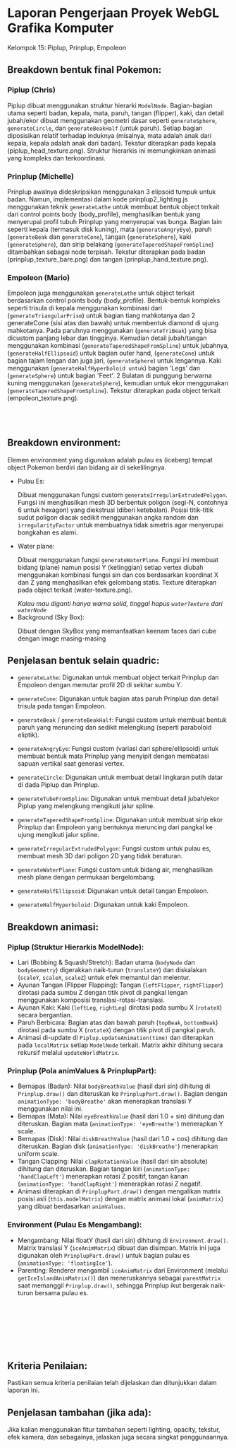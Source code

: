 # Laporan Pengerjaan Proyek WebGL Grafika Komputer
<p>Kelompok 15: Piplup, Prinplup, Empoleon</p>

## Breakdown bentuk final Pokemon:
### Piplup (Chris)
Piplup dibuat menggunakan struktur hierarki `ModelNode`. Bagian-bagian utama seperti badan, kepala, mata, paruh, tangan (flipper), kaki, dan detail jubah/ekor dibuat menggunakan geometri dasar seperti `generateSphere`, `generateCircle`, dan `generateBeakHalf` (untuk paruh). Setiap bagian diposisikan relatif terhadap induknya (misalnya, mata adalah anak dari kepala, kepala adalah anak dari badan). Tekstur diterapkan pada kepala (piplup_head_texture.png). Struktur hierarkis ini memungkinkan animasi yang kompleks dan terkoordinasi.
### Prinplup (Michelle)
Prinplup awalnya dideskripsikan menggunakan 3 elipsoid tumpuk untuk badan. Namun, implementasi dalam kode prinplup2_lighting.js menggunakan teknik `generateLathe` untuk membuat bentuk object terkait dari control points body (body_profile), menghasilkan bentuk yang menyerupai profil tubuh Prinplup yang menyerupai vas bunga. Bagian lain seperti kepala (termasuk disk kuning), mata (`generateAngryEye`), paruh (`generateBeak` dan `generateCone`), tangan (`generateSphere`), kaki (`generateSphere`), dan sirip belakang (`generateTaperedShapeFromSpline`) ditambahkan sebagai node terpisah. Tekstur diterapkan pada badan (prinplup_texture_bare.png) dan tangan (prinplup_hand_texture.png).
### Empoleon (Mario)
Empoleon juga menggunakan `generateLathe` untuk object terkait berdasarkan control points body (body_profile). Bentuk-bentuk kompleks seperti trisula di kepala menggunakan kombinasi dari (`generateTriangularPrism`) untuk bagian tiang mahkotanya dan 2 generateCone (sisi atas dan bawah) untuk membentuk diamond di ujung mahkotanya. Pada paruhnya menggunakan (`generateTriBeak`) yang bisa dicustom panjang lebar dan tingginya. Kemudian detail jubah/tangan menggunakan kombinasi (`generateTaperedShapeFromSpline`) untuk jubahnya, (`generateHalfEllipsoid`) untuk bagian outer hand, (`generateCone`) untuk bagian tajam lengan dan juga jari, (`generateSphere`) untuk lengannya. Kaki menggunakan (`generateHalfHyperboloid untuk`) bagian 'Legs' dan (`generateSphere`) untuk bagian 'Feet'. 2 Bulatan di punggung berwarna kuning menggunakan (`generateSphere`), kemudian untuk ekor menggunakan (`generateTaperedShapeFromSpline`). Tekstur diterapkan pada object terkait (empoleon_texture.png).

<div style="margin-top: 5rem;">

## Breakdown environment: 
Elemen environment yang digunakan adalah pulau es (iceberg) tempat object Pokemon berdiri dan bidang air di sekelilingnya.
- Pulau Es:
    <p>Dibuat menggunakan fungsi custom <code>generateIrregularExtrudedPolygon</code>. Fungsi ini menghasilkan mesh 3D berbentuk poligon (segi-N, contohnya 6 untuk hexagon) yang diekstrusi (diberi ketebalan). Posisi titik-titik sudut poligon diacak sedikit menggunakan angka random dan <code>irregularityFactor</code> untuk membuatnya tidak simetris agar menyerupai bongkahan es alami.</p>
- Water plane:
    <p>Dibuat menggunakan fungsi <code>generateWaterPlane</code>. Fungsi ini membuat bidang (plane) namun posisi Y (ketinggian) setiap vertex diubah menggunakan kombinasi fungsi sin dan cos berdasarkan koordinat X dan Z yang menghasilkan efek gelombang statis. Texture diterapkan pada object terkait (water-texture.png).</p>
    <i style="margin-bottom: 2rem;">Kalau mau diganti hanya warna solid, tinggal hapus <code>waterTexture</code> dari <code>waterNode</code></i>
- Background (Sky Box): 
    <p>Dibuat dengan SkyBox yang memanfaatkan keenam faces dari cube dengan image masing-masing</p>

## Penjelasan bentuk selain quadric: 
- `generateLathe`: Digunakan untuk membuat object terkait Prinplup dan Empoleon dengan memutar profil 2D di sekitar sumbu Y.

- `generateCone`: Digunakan untuk bagian atas paruh Prinplup dan detail trisula pada tangan Empoleon.

- `generateBeak` / `generateBeakHalf`: Fungsi custom untuk membuat bentuk paruh yang meruncing dan sedikit melengkung (seperti paraboloid eliptik).

- `generateAngryEye`: Fungsi custom (variasi dari sphere/ellipsoid) untuk membuat bentuk mata Prinplup yang menyipit dengan membatasi sapuan vertikal saat generasi vertex.

- `generateCircle`: Digunakan untuk membuat detail lingkaran putih datar di dada Piplup dan Prinplup.

- `generateTubeFromSpline`: Digunakan untuk membuat detail jubah/ekor Piplup yang melengkung mengikuti jalur spline.

- `generateTaperedShapeFromSpline`: Digunakan untuk membuat sirip ekor Prinplup dan Empoleon yang bentuknya meruncing dari pangkal ke ujung mengikuti jalur spline.

- `generateIrregularExtrudedPolygon`: Fungsi custom untuk pulau es, membuat mesh 3D dari poligon 2D yang tidak beraturan.

- `generateWaterPlane`: Fungsi custom untuk bidang air, menghasilkan mesh plane dengan permukaan bergelombang.

- `generateHalfEllipsoid`: Digunakan untuk detail tangan Empoleon.

- `generateHalfHyperboloid`: Digunakan untuk kaki Empoleon.

## Breakdown animasi: 
### Piplup (Struktur Hierarkis ModelNode):
- Lari (Bobbing & Squash/Stretch): Badan utama (`bodyNode` dan `bodyGeometry`) digerakkan naik-turun (`translateY`) dan diskalakan (`scaleY`, `scaleX`, `scaleZ`) untuk efek memantul dan melentur.
- Ayunan Tangan (Flipper Flapping): Tangan (`leftFlipper`, `rightFlipper`) dirotasi pada sumbu Z  dengan titik pivot di pangkal lengan menggunakan komposisi translasi-rotasi-translasi.
- Ayunan Kaki: Kaki (`leftLeg`, `rightLeg`) dirotasi pada sumbu X (`rotateX`) secara bergantian.
- Paruh Berbicara: Bagian atas dan bawah paruh (`topBeak`, `bottomBeak`) dirotasi pada sumbu X (`rotateX`) dengan titik pivot di pangkal paruh.
- Animasi di-update di `Piplup.updateAnimation(time)` dan diterapkan pada `localMatrix` setiap `ModelNode` terkait. Matrix akhir dihitung secara rekursif melalui `updateWorldMatrix`.
### Prinplup (Pola animValues & PrinplupPart):
- Bernapas (Badan): Nilai `bodyBreathValue` (hasil dari sin) dihitung di `Prinplup.draw()` dan diteruskan ke `PrinplupPart.draw()`. Bagian dengan `animationType: 'bodyBreathe'` akan menerapkan translasi Y menggunakan nilai ini.
- Bernapas (Mata): Nilai `eyeBreathValue` (hasil dari 1.0 + sin) dihitung dan diteruskan. Bagian mata (`animationType: 'eyeBreathe'`) menerapkan Y scale.
- Bernapas (Disk): Nilai `diskBreathValue` (hasil dari 1.0 + cos) dihitung dan diteruskan. Bagian disk (`animationType: 'diskBreathe'`) menerapkan uniform scale.
- Tangan Clapping: Nilai `clapRotationValue` (hasil dari sin absolute) dihitung dan diteruskan. Bagian tangan kiri (`animationType: 'handClapLeft'`) menerapkan rotasi Z positif, tangan kanan (`animationType: 'handClapRight'`) menerapkan rotasi Z negatif.
- Animasi diterapkan di `PrinplupPart.draw()` dengan mengalikan matrix posisi asli (`this.modelMatrix`) dengan matrix animasi lokal (`animMatrix`) yang dibuat berdasarkan `animValues`.
### Environment (Pulau Es Mengambang):
- Mengambang: Nilai floatY (hasil dari sin) dihitung di `Environment.draw()`. Matrix translasi Y (`iceAnimMatrix`) dibuat dan disimpan. Matrix ini juga digunakan oleh `PrinplupPart.draw()` untuk bagian pulau es (`animationType: 'floatingIce'`).
- Parenting: Renderer mengambil `iceAnimMatrix` dari Environment (melalui `getIceIslandAnimMatrix()`) dan meneruskannya sebagai `parentMatrix` saat memanggil `Prinplup.draw()`, sehingga Prinplup ikut bergerak naik-turun bersama pulau es.

</div>


<div style="margin-top: 9rem;">

## Kriteria Penilaian: 
Pastikan semua kriteria penilaian telah dijelaskan dan ditunjukkan dalam laporan ini.

## Penjelasan tambahan (jika ada): 
Jika kalian menggunakan fitur tambahan seperti lighting, opacity, tekstur, efek kamera, dan sebagainya, jelaskan juga secara singkat penggunaannya.
</div>
